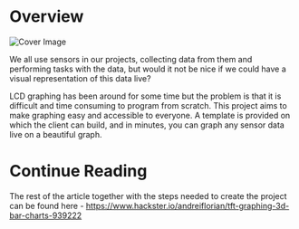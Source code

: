 # Overview
![Cover Image](https://hackster.imgix.net/uploads/attachments/641076/cover_image_Q5qUVTCs7N.JPG?auto=compress%2Cformat&w=900&h=675&fit=min)

We all use sensors in our projects, collecting data from them and performing tasks with the data, but would it not be nice if we could have a visual representation of this data live?

LCD graphing has been around for some time but the problem is that it is difficult and time consuming to program from scratch. This project aims to make graphing easy and accessible to everyone. A template is provided on which the client can build, and in minutes, you can graph any sensor data live on a beautiful graph.

# Continue Reading
The rest of the article together with the steps needed to create the project can be found here - https://www.hackster.io/andreiflorian/tft-graphing-3d-bar-charts-939222